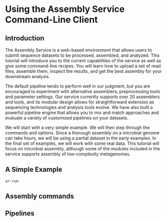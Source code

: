 # Using the Assembly Service Command-Line Client

## Introduction 

The Assembly Service is a web-based environment that allows users to
submit sequence datasets to be processed, assembled, and analyzed. 
This tutorial will introduce you to the current capabilities of the
service as well as give some command-line recipes. You will learn how
to upload a set of read files, assemble them, inspect the results, and
get the best assembly for your downstream analysis. 

The default pipeline tends to perform well in our judgment, but you
are encouraged to experiment with alternative assemblers,
preprocessing tools and parameter settings. Our service currently
supports over 20 assemblers and tools, and its modular design allows
for straightforward extension as sequencing technologies and analysis
tools evolve. We have also built a powerful pipeline engine that
allows you to mix and match approaches and evaluate a variety of
customized pipelines on your datasets. 

We will start with a very simple example. We will then step through
the commands and options. Since a thorough assembly on a microbial
genome can take hours, we will be using a partial dataset in the early
examples. In the final set of examples, we will work with some real
data. This tutorial will focus on microbial assembly, although some of
the modules included in the service supports assembly of
low-complexity metagenomes. 

## A Simple Example

```ar-run ```

## Assembly commands

## Pipelines



